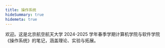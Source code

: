 ```yaml
---
title: 操作系统
hideSummary: true
hidemeta: true
---
```

欢迎。这是北京航空航天大学 2024-2025 学年春季学期计算机学院与软件学院《操作系统》的笔记，涵盖理论、实验与拓展。